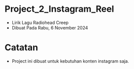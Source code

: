 # Project_2_Instagram_Reel
* Lirik Lagu Radiohead Creep
* Dibuat Pada Rabu, 6 November 2024
# Catatan
* Project ini dibuat untuk kebutuhan konten instagram saja.
